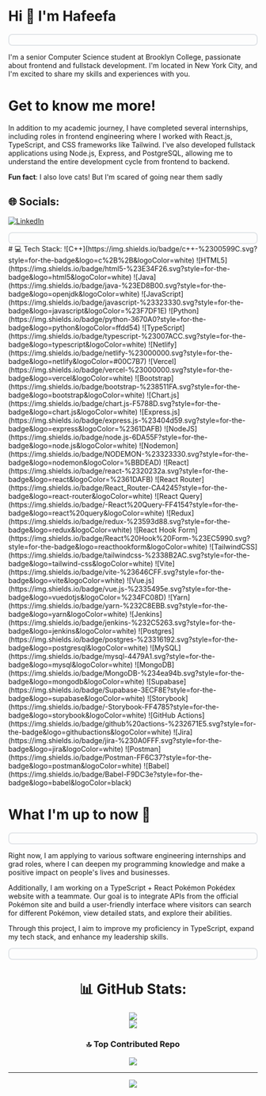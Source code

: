 # Hi 🌸 I'm Hafeefa <br>
<div align="center" style="border: 2px solid #e1e4e8; padding: 10px; border-radius: 8px;"></div>

I'm a senior Computer Science student at Brooklyn College, passionate about frontend and fullstack development. I'm located in New York City, and I'm excited to share my skills and experiences with you. <be> 

# Get to know me more!
In addition to my academic journey, I have completed several internships, including roles in frontend engineering where I worked with React.js, TypeScript, and CSS frameworks like Tailwind. I’ve also developed fullstack applications using Node.js, Express, and PostgreSQL, allowing me to understand the entire development cycle from frontend to backend.

**Fun fact**: I also love cats! But I'm scared of going near them sadly

## 🌐 Socials:
[![LinkedIn](https://img.shields.io/badge/LinkedIn-%230077B5.svg?logo=linkedin&logoColor=white)](https://linkedin.com/in/hafeefa-sultan-1a3785227) 

<div align="center" style="border: 2px solid #e1e4e8; padding: 10px; border-radius: 8px;"></div>
# 💻 Tech Stack:
![C++](https://img.shields.io/badge/c++-%2300599C.svg?style=for-the-badge&logo=c%2B%2B&logoColor=white) ![HTML5](https://img.shields.io/badge/html5-%23E34F26.svg?style=for-the-badge&logo=html5&logoColor=white) ![Java](https://img.shields.io/badge/java-%23ED8B00.svg?style=for-the-badge&logo=openjdk&logoColor=white) ![JavaScript](https://img.shields.io/badge/javascript-%23323330.svg?style=for-the-badge&logo=javascript&logoColor=%23F7DF1E) ![Python](https://img.shields.io/badge/python-3670A0?style=for-the-badge&logo=python&logoColor=ffdd54) ![TypeScript](https://img.shields.io/badge/typescript-%23007ACC.svg?style=for-the-badge&logo=typescript&logoColor=white) ![Netlify](https://img.shields.io/badge/netlify-%23000000.svg?style=for-the-badge&logo=netlify&logoColor=#00C7B7) ![Vercel](https://img.shields.io/badge/vercel-%23000000.svg?style=for-the-badge&logo=vercel&logoColor=white) ![Bootstrap](https://img.shields.io/badge/bootstrap-%238511FA.svg?style=for-the-badge&logo=bootstrap&logoColor=white) ![Chart.js](https://img.shields.io/badge/chart.js-F5788D.svg?style=for-the-badge&logo=chart.js&logoColor=white) ![Express.js](https://img.shields.io/badge/express.js-%23404d59.svg?style=for-the-badge&logo=express&logoColor=%2361DAFB) ![NodeJS](https://img.shields.io/badge/node.js-6DA55F?style=for-the-badge&logo=node.js&logoColor=white) ![Nodemon](https://img.shields.io/badge/NODEMON-%23323330.svg?style=for-the-badge&logo=nodemon&logoColor=%BBDEAD) ![React](https://img.shields.io/badge/react-%2320232a.svg?style=for-the-badge&logo=react&logoColor=%2361DAFB) ![React Router](https://img.shields.io/badge/React_Router-CA4245?style=for-the-badge&logo=react-router&logoColor=white) ![React Query](https://img.shields.io/badge/-React%20Query-FF4154?style=for-the-badge&logo=react%20query&logoColor=white) ![Redux](https://img.shields.io/badge/redux-%23593d88.svg?style=for-the-badge&logo=redux&logoColor=white) ![React Hook Form](https://img.shields.io/badge/React%20Hook%20Form-%23EC5990.svg?style=for-the-badge&logo=reacthookform&logoColor=white) ![TailwindCSS](https://img.shields.io/badge/tailwindcss-%2338B2AC.svg?style=for-the-badge&logo=tailwind-css&logoColor=white) ![Vite](https://img.shields.io/badge/vite-%23646CFF.svg?style=for-the-badge&logo=vite&logoColor=white) ![Vue.js](https://img.shields.io/badge/vue.js-%2335495e.svg?style=for-the-badge&logo=vuedotjs&logoColor=%234FC08D) ![Yarn](https://img.shields.io/badge/yarn-%232C8EBB.svg?style=for-the-badge&logo=yarn&logoColor=white) ![Jenkins](https://img.shields.io/badge/jenkins-%232C5263.svg?style=for-the-badge&logo=jenkins&logoColor=white) ![Postgres](https://img.shields.io/badge/postgres-%23316192.svg?style=for-the-badge&logo=postgresql&logoColor=white) ![MySQL](https://img.shields.io/badge/mysql-4479A1.svg?style=for-the-badge&logo=mysql&logoColor=white) ![MongoDB](https://img.shields.io/badge/MongoDB-%234ea94b.svg?style=for-the-badge&logo=mongodb&logoColor=white) ![Supabase](https://img.shields.io/badge/Supabase-3ECF8E?style=for-the-badge&logo=supabase&logoColor=white) ![Storybook](https://img.shields.io/badge/-Storybook-FF4785?style=for-the-badge&logo=storybook&logoColor=white) ![GitHub Actions](https://img.shields.io/badge/github%20actions-%232671E5.svg?style=for-the-badge&logo=githubactions&logoColor=white) ![Jira](https://img.shields.io/badge/jira-%230A0FFF.svg?style=for-the-badge&logo=jira&logoColor=white) ![Postman](https://img.shields.io/badge/Postman-FF6C37?style=for-the-badge&logo=postman&logoColor=white) ![Babel](https://img.shields.io/badge/Babel-F9DC3e?style=for-the-badge&logo=babel&logoColor=black)


# What I'm up to now 🌸
<div align="center" style="border: 2px solid #e1e4e8; padding: 10px; border-radius: 8px;"></div>

Right now, I am applying to various software engineering internships and grad roles, where I can deepen my programming knowledge and make a positive impact on people's lives and businesses.

Additionally, I am working on a TypeScript + React Pokémon Pokédex website with a teammate. Our goal is to integrate APIs from the official Pokémon site and build a user-friendly interface where visitors can search for different Pokémon, view detailed stats, and explore their abilities.

Through this project, I aim to improve my proficiency in TypeScript, expand my tech stack, and enhance my leadership skills.

<div align="center" style="border: 2px solid #e1e4e8; padding: 10px; border-radius: 8px;"></div>

<div align="center">

# 📊 GitHub Stats:

![](https://github-readme-streak-stats.herokuapp.com/?user=hafeefas&theme=cobalt&hide_border=true)<br/>
![](https://github-readme-stats.vercel.app/api/top-langs/?username=hafeefas&theme=cobalt&hide_border=true&include_all_commits=true&count_private=true&layout=compact)

### 🔝 Top Contributed Repo

![](https://github-contributor-stats.vercel.app/api?username=hafeefas&limit=5&theme=cobalt&combine_all_yearly_contributions=true)

---

[![](https://visitcount.itsvg.in/api?id=hafeefas&icon=0&color=0)](https://visitcount.itsvg.in)

<!-- Proudly created with GPRM ( https://gprm.itsvg.in ) -->

</div>
